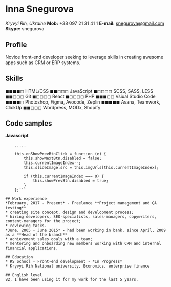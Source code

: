 # Inna Snegurova

*Kryvyi Rih, Ukraine*
**Mob:** +38 097 21 31 41 1
**E-mail:** snegurova@gmail.com
**Skype:** snegurova

## Profile
Novice front-end developer seeking to leverage skills in creating awesome apps such as CRM or ERP systems.

## Skills
◼◼◼◼◻ HTML/CSS
◼◼◻◻◻ JavaScript
◼◻◻◻◻ SCSS, SASS, LESS
◼◼◻◻◻ Git
◼◻◻◻◻ React
◼◻◻◻◻ PHP
◼◼◼◻◻ Vsiual Studio Code
◼◼◼◼◻ Photoshop, Figma, Avocode, Zeplin
◼◼◼◼◼ Asana, Teamwork, ClickUp
◼◼◻◻◻ Wordpress, MODx, Shopify

## Code samples
**Javascript**
```function Slider() {
    .....
    
    this.onShowPrevBtnClick = function (e) {
        this.showNextBtn.disabled = false;
        this.currentImageIndex--;
        this.slideImage.src = this.imgUrls[this.currentImageIndex];

        if (this.currentImageIndex === 0) {
            this.showPrevBtn.disabled = true;
        }
    };```

## Work experience
*February, 2017 - Present* - Freelance **Project management and QA testing**
* creating site concept, design and development process;
* hiring developers, SEO-specialists, sales-managers, copywriters, content-managers for the project;
* reviewing tasks.
*June, 2005 - June 2015* - had been working in bank, since April, 2009 as a **Head of the branch** 
* achievement sales goals with a team;
* mentoring and onboarding new members working with CRM and internal financial applications.

## Education
* RS School - Front-end development - *In Progress*
* Kryvyi Rih National university, Economics, enterprise finance

## English level
B2, I have been using it for my work for the last 5 years.